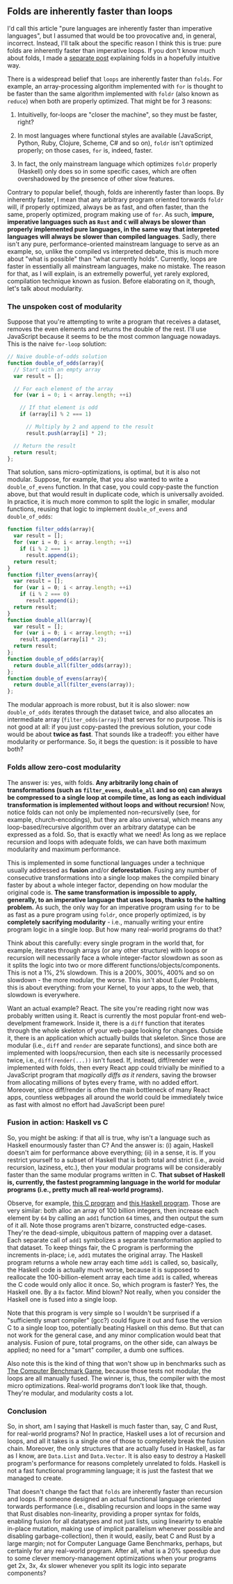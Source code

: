 ## Folds are inherently faster than loops

  I'd call this article "pure languages are inherently faster than imperative languages", but I assumed that would be too provocative and, in general, incorrect. Instead, I'll talk about the specific reason I think this is true: pure folds are inherently faster than imperative loops. If you don't know much about folds, I made a [separate post](https://github.com/MaiaVictor/posts/blob/master/foldr_is_like_replace.md) explaining folds in a hopefully intuitive way.

There is a widespread belief that `loops` are inherently faster than `folds`. For example, an array-processing algorithm implemented with `for` is thought to be faster than the same algorithm implemented with `foldr` (also known as `reduce`) when both are properly optimized. That might be for 3 reasons:

1. Intuitivelly, for-loops are "closer the machine", so they must be faster, right?

2. In most languages where functional styles are available (JavaScript, Python, Ruby, Clojure, Scheme, C# and so on), `foldr` isn't optimized properly; on those cases, `for` is, indeed, faster.

3. In fact, the only mainstream language which optimizes `foldr` properly (Haskell) only does so in some specific cases, which are often overshadowed by the presence of other slow features.

Contrary to popular belief, though, folds are inherently faster than loops. By inherently faster, I mean that any arbitrary program oriented torwards `foldr` will, if properly optimized, always be as fast, and often faster, than the same, properly optimized, program making use of `for`. As such, **impure, imperative languages such as `Rust` and `C` will always be slower than properly implemented pure languages, in the same way that interpreted languages will always be slower than compiled languages**. Sadly, there isn't any pure, performance-oriented mainstream language to serve as an example, so, unlike the compiled vs interpreted debate, this is much more about "what is possible" than "what currently holds". Currently, loops are faster in essentially all mainstream languages, make no mistake. The reason for that, as I will explain, is an extremelly powerful, yet rarely explored, compilation technique known as fusion. Before elaborating on it, though, let's talk about modularity.

### The unspoken cost of modularity

Suppose that you're attempting to write a program that receives a dataset, removes the even elements and returns the double of the rest. I'll use JavaScript because it seems to be the most common language nowadays. This is the naive `for-loop` solution:

```js
// Naive double-of-odds solution
function double_of_odds(array){
  // Start with an empty array
  var result = [];

  // For each element of the array
  for (var i = 0; i < array.length; ++i)

    // If that element is odd
    if (array[i] % 2 === 1)

      // Multiply by 2 and append to the result
      result.push(array[i] * 2);

  // Return the result
  return result;
};
```

That solution, sans micro-optimizations, is optimal, but it is also not modular. Suppose, for example, that you also wanted to write a `double_of_evens` function. In that case, you could copy-paste the function above, but that would result in duplicate code, which is universally avoided. In practice, it is much more common to split the logic in smaller, modular functions, reusing that logic to implement `double_of_evens` and `double_of_odds`:

```js
function filter_odds(array){
  var result = [];
  for (var i = 0; i < array.length; ++i)
    if (i % 2 === 1)
      result.append(i);
  return result;
}
function filter_evens(array){
  var result = [];
  for (var i = 0; i < array.length; ++i)
    if (i % 2 === 0)
      result.append(i);
  return result;
}
function double_all(array){
  var result = [];
  for (var i = 0; i < array.length; ++i)
    result.append(array[i] * 2);
  return result;
};
function double_of_odds(array){
  return double_all(filter_odds(array));
};
function double_of_evens(array){
  return double_all(filter_evens(array));
};
```

The modular approach is more robust, but it is also slower: now `double_of_odds` iterates through the dataset twice, and also allocates an intermediate array (`filter_odds(array)`) that serves for no purpose. This is not good at all: if you just copy-pasted the previous solution, your code would be about **twice as fast**. That sounds like a tradeoff: you either have modularity or performance. So, it begs the question: is it possible to have both?

### Folds allow zero-cost modularity

The answer is: yes, with folds. **Any arbitrarily long chain of transformations (such as `filter_evens`, `double_all` and so on) can always be compressed to a single loop at compile time, as long as each individual transformation is implemented without loops and without recursion!** Now, notice folds can not only be implemented non-recursivelly (see, for example, church-encodings), but they are also universal, which means any loop-based/recursive algorithm over an arbitrary datatype can be expressed as a fold. So, that is exactly what we need! As long as we replace recursion and loops with adequate folds, we can have both maximum modularity and maximum performance.

This is implemented in some functional languages under a technique usually addressed as **fusion** and/or **deforestation**. Fusing any number of consecutive transformations into a single loop makes the compiled binary faster by about a whole integer factor, depending on how modular the original code is. **The same transformation is impossible to apply, generally, to an imperative language that uses loops, thanks to the halting problem.** As such, the only way for an imperative program using `for` to be as fast as a pure program using `foldr`, once properly optimized, is by **completely sacrifying modularity** - i.e., manually writing your entire program logic in a single loop. But how many real-world programs do that?

Think about this carefully: every single program in the world that, for example, iterates through arrays (or any other structure) with loops or recursion will necessarily face a whole integer-factor slowdown as soon as it splits the logic into two or more different functions/objects/components. This is not a 1%, 2% slowdown. This is a 200%, 300%, 400% and so on slowdown - the more modular, the worse. This isn't about Euler Problems, this is about everything: from your Kernel, to your apps, to the web, that slowdown is everywhere. 

Want an actual example? React. The site you're reading right now was probably written using it. React is currently the most popular front-end web-develpment framework. Inside it, there is a `diff` function that iterates through the whole skeleton of your web-page looking for changes. Outside it, there is an application which actually builds that skeleton. Since those are modular (i.e., `diff` and `render` are separate functions), and since both are implemented with loops/recursion, then each site is necessarily processed twice, i.e., `diff(render(...))` isn't fused. If, instead, diff/render were implemented with folds, then every React app could trivially be minified to a JavaScript program that *magically diffs as it renders*, saving the browser from allocating millions of bytes every frame, with no added effort. Moreover, since diff/render is often the main bottleneck of many React apps, countless webpages all around the world could be immediately twice as fast with almost no effort had JavaScript been pure!

### Fusion in action: Haskell vs C

So, you might be asking: if that all is true, why isn't a language such as Haskell enourmously faster than C? And the answer is: (i) again, Haskell doesn't aim for performance above everything; (ii) in a sense, it is. If you restrict yourself to a subset of Haskell that is both total and strict (i.e., avoid recursion, laziness, etc.), then your modular programs will be considerably faster than the same modular programs written in C. **That subset of Haskell is, currently, the fastest programming language in the world for modular programs (i.e., pretty much all real-world programs).**

Observe, for example,  [this C program](https://gist.github.com/MaiaVictor/cd2926877d2477bd7db5129f4582d2ff) and [this Haskell program](https://gist.github.com/MaiaVictor/bfbb47f66dbb4258764b3186d930a1e9). Those are very similar: both alloc an array of 100 billion integers, then increase each element by `64` by calling an `add1` function `64` times, and then output the sum of it all. Note those programs aren't bizarre, constructed edge-cases. They're the dead-simple, ubiquitous pattern of mapping over a dataset. Each separate call of `add1` symbolizes a separate transformation applied to that dataset. To keep things fair, the C program is performing the increments in-place; i.e, `add1` mutates the original array. The Haskell program returns a whole new array each time `add1` is called, so, basically, the Haskell code is actually much worse, because it is supposed to reallocate the 100-billion-element array each time `add1` is called, whereas the C code would only alloc it once. So, which program is faster? Yes, the Haskell one. By a `8x` factor. Mind blown? Not really, when you consider the Haskell one is fused into a single loop.

Note that this program is very simple so I wouldn't be surprised if a "sufficiently smart compiler" (gcc?) could figure it out and fuse the version C to a single loop too, potentially beating Haskell on this demo. But that can not work for the general case, and any minor complication would beat that analysis. Fusion of pure, total programs, on the other side, can always be applied; no need for a "smart" compiler, a dumb one suffices.

Also note this is the kind of thing that won't show up in benchmarks such as [The Computer Benchmark Game](http://benchmarksgame.alioth.debian.org/), because those tests not modular, the loops are all manually fused. The winner is, thus, the compiler with the most micro optimizations. Real-world programs don't look like that, though. They're modular, and modularity costs a lot. 

### Conclusion

So, in short, am I saying that Haskell is much faster than, say, C and Rust, for real-world programs? No! In practice, Haskell uses a lot of recursion and loops, and all it takes is a single one of those to completely break the fusion chain. Moreover, the only structures that are actually fused in Haskell, as far as I know, are `Data.List` and `Data.Vector`. It is also easy to destroy a Haskell program's performance for reasons completely unrelated to folds. Haskell is not a fast functional programming language; it is just the fastest that we managed to create.

That doesn't change the fact that `folds` are inherently faster than recursion and loops. If someone designed an actual functional language oriented torwards performance (i.e., disabling recursion and loops in the same way that Rust disables non-linearity, providing a proper syntax for folds, enabling fusion for all datatypes and not just lists, using linearirty to enable in-place mutation, making use of implicit parallelism whenever possible and disabling garbage-collection), then it would, easily, beat C and Rust by a large margin; not for Computer Language Game Benchmarks, perhaps, but certainly for any real-world program. After all, what is a 20% speedup due to some clever memory-management optimizations when your programs get 2x, 3x, 4x slower whenever you split its logic into separate components?

